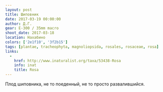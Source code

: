 ```yaml
---
layout: post
title: Шиповник
date: 2017-03-19 00:00:00
author: Д.Г.
gear: E-300 / 35mm macro
shoot_date: 2017-03-18
location: Нахабино
colors: ['2e1f10', '3f2b15']
tags: [plantae, tracheophyta, magnoliopsida, rosales, rosaceae, rosa]
links:
  -
    href: http://www.inaturalist.org/taxa/53438-Rosa
    info: inat
    title: Rosa
---
```


Плод шиповника, не то поеденный, не то просто развалившийся.
